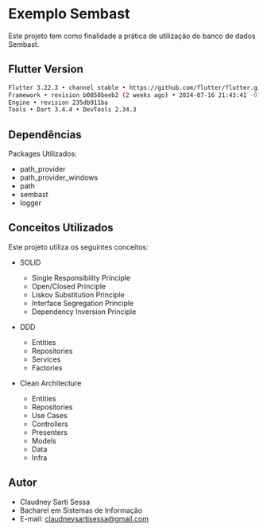 # Exemplo Sembast

Este projeto tem como finalidade a prática de utilização do banco de dados Sembast.

## Flutter Version

```bash
Flutter 3.22.3 • channel stable • https://github.com/flutter/flutter.git
Framework • revision b0850beeb2 (2 weeks ago) • 2024-07-16 21:43:41 -0700
Engine • revision 235db911ba
Tools • Dart 3.4.4 • DevTools 2.34.3
```

## Dependências

Packages Utilizados:

- path_provider
- path_provider_windows
- path
- sembast
- logger

## Conceitos Utilizados

Este projeto utiliza os seguintes conceitos:

- SOLID

  - Single Responsibility Principle
  - Open/Closed Principle
  - Liskov Substitution Principle
  - Interface Segregation Principle
  - Dependency Inversion Principle

- DDD

  - Entities
  - Repositories
  - Services
  - Factories

- Clean Architecture

  - Entities
  - Repositories
  - Use Cases
  - Controllers
  - Presenters
  - Models
  - Data
  - Infra

## Autor

- Claudney Sarti Sessa
- Bacharel em Sistemas de Informação
- E-mail: claudneysartisessa@gmail.com
